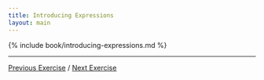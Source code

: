 ```yaml
---
title: Introducing Expressions
layout: main
---
```


{% include book/introducing-expressions.md %}

---

[Previous Exercise](ex5.html) / [Next Exercise](ex7.html)